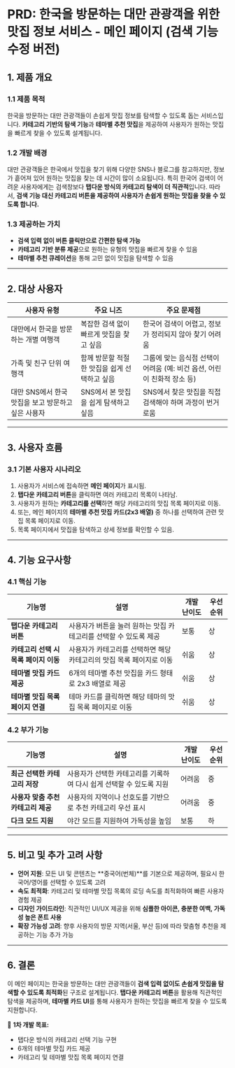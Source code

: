 # **PRD: 한국을 방문하는 대만 관광객을 위한 맛집 정보 서비스 - 메인 페이지 (검색 기능 수정 버전)**

## **1. 제품 개요**

### **1.1 제품 목적**

한국을 방문하는 대만 관광객들이 손쉽게 맛집 정보를 탐색할 수 있도록 돕는 서비스입니다. **카테고리 기반의 탐색 기능**과 **테마별 추천 맛집**을 제공하여 사용자가 원하는 맛집을 빠르게 찾을 수 있도록 설계됩니다.

### **1.2 개발 배경**

대만 관광객들은 한국에서 맛집을 찾기 위해 다양한 SNS나 블로그를 참고하지만, 정보가 흩어져 있어 원하는 맛집을 찾는 데 시간이 많이 소요됩니다. 특히 한국어 검색이 어려운 사용자에게는 검색창보다 **탭다운 방식의 카테고리 탐색이 더 직관적**입니다. 따라서, **검색 기능 대신 카테고리 버튼을 제공하여 사용자가 손쉽게 원하는 맛집을 찾을 수 있도록 합니다.**

### **1.3 제공하는 가치**

- **검색 입력 없이 버튼 클릭만으로 간편한 탐색 가능**
- **카테고리 기반 분류 제공**으로 원하는 유형의 맛집을 빠르게 찾을 수 있음
- **테마별 추천 큐레이션**을 통해 고민 없이 맛집을 탐색할 수 있음

---

## **2. 대상 사용자**

| 사용자 유형                                        | 주요 니즈                                    | 주요 문제점                                                             |
| -------------------------------------------------- | -------------------------------------------- | ----------------------------------------------------------------------- |
| 대만에서 한국을 방문하는 개별 여행객               | 복잡한 검색 없이 빠르게 맛집을 찾고 싶음     | 한국어 검색이 어렵고, 정보가 정리되지 않아 찾기 어려움                  |
| 가족 및 친구 단위 여행객                           | 함께 방문할 적절한 맛집을 쉽게 선택하고 싶음 | 그룹에 맞는 음식점 선택이 어려움 (예: 비건 옵션, 어린이 친화적 장소 등) |
| 대만 SNS에서 한국 맛집을 보고 방문하고 싶은 사용자 | SNS에서 본 맛집을 쉽게 탐색하고 싶음         | SNS에서 찾은 맛집을 직접 검색해야 하며 과정이 번거로움                  |

---

## **3. 사용자 흐름**

### **3.1 기본 사용자 시나리오**

1. 사용자가 서비스에 접속하면 **메인 페이지**가 표시됨.
2. **탭다운 카테고리 버튼**을 클릭하면 여러 카테고리 목록이 나타남.
3. 사용자가 원하는 **카테고리를 선택**하면 해당 카테고리의 맛집 목록 페이지로 이동.
4. 또는, 메인 페이지의 **테마별 추천 맛집 카드(2x3 배열)** 중 하나를 선택하여 관련 맛집 목록 페이지로 이동.
5. 목록 페이지에서 맛집을 탐색하고 상세 정보를 확인할 수 있음.

---

## **4. 기능 요구사항**

### **4.1 핵심 기능**

| 기능명                                | 설명                                                                 | 개발 난이도 | 우선순위 |
| ------------------------------------- | -------------------------------------------------------------------- | ----------- | -------- |
| **탭다운 카테고리 버튼**              | 사용자가 버튼을 눌러 원하는 맛집 카테고리를 선택할 수 있도록 제공    | 보통        | 상       |
| **카테고리 선택 시 목록 페이지 이동** | 사용자가 카테고리를 선택하면 해당 카테고리의 맛집 목록 페이지로 이동 | 쉬움        | 상       |
| **테마별 맛집 카드 제공**             | 6개의 테마별 추천 맛집을 카드 형태로 2x3 배열로 제공                 | 쉬움        | 상       |
| **테마별 맛집 목록 페이지 연결**      | 테마 카드를 클릭하면 해당 테마의 맛집 목록 페이지로 이동             | 쉬움        | 상       |

### **4.2 부가 기능**

| 기능명                             | 설명                                                                | 개발 난이도 | 우선순위 |
| ---------------------------------- | ------------------------------------------------------------------- | ----------- | -------- |
| **최근 선택한 카테고리 저장**      | 사용자가 선택한 카테고리를 기록하여 다시 쉽게 선택할 수 있도록 지원 | 어려움      | 중       |
| **사용자 맞춤 추천 카테고리 제공** | 사용자의 지역이나 선호도를 기반으로 추천 카테고리 우선 표시         | 어려움      | 중       |
| **다크 모드 지원**                 | 야간 모드를 지원하여 가독성을 높임                                  | 보통        | 하       |

---

## **5. 비고 및 추가 고려 사항**

- **언어 지원**: 모든 UI 및 콘텐츠는 **중국어(번체)**를 기본으로 제공하며, 필요시 한국어/영어를 선택할 수 있도록 고려
- **속도 최적화**: 카테고리 및 테마별 맛집 목록의 로딩 속도를 최적화하여 빠른 사용자 경험 제공
- **디자인 가이드라인**: 직관적인 UI/UX 제공을 위해 **심플한 아이콘, 충분한 여백, 가독성 높은 폰트 사용**
- **확장 가능성 고려**: 향후 사용자의 방문 지역(서울, 부산 등)에 따라 맞춤형 추천을 제공하는 기능 추가 가능

---

## **6. 결론**

이 메인 페이지는 한국을 방문하는 대만 관광객들이 **검색 입력 없이도 손쉽게 맛집을 탐색할 수 있도록 최적화**된 구조로 설계됩니다. **탭다운 카테고리 버튼**을 활용해 직관적인 탐색을 제공하며, **테마별 카드 UI**를 통해 사용자가 원하는 맛집을 빠르게 찾을 수 있도록 지원합니다.

🚀 **1차 개발 목표:**

- 탭다운 방식의 카테고리 선택 기능 구현
- 6개의 테마별 맛집 카드 제공
- 카테고리 및 테마별 맛집 목록 페이지 연결
